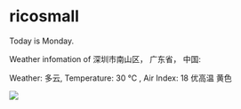 # ricosmall

Today is Monday.

Weather infomation of 深圳市南山区， 广东省， 中国: 

Weather: 多云, Temperature: 30 ℃ , Air Index: 18 优高温 黄色

<img src="https://github-readme-stats.vercel.app/api?username=ricosmall&show_icons=true" />
